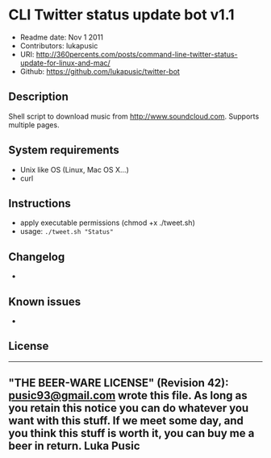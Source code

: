 # CLI Twitter status update bot v1.1

* Readme date: Nov 1 2011
* Contributors: lukapusic
* URI: http://360percents.com/posts/command-line-twitter-status-update-for-linux-and-mac/
* Github: https://github.com/lukapusic/twitter-bot

## Description
Shell script to download music from http://www.soundcloud.com.
Supports multiple pages.

## System requirements
* Unix like OS (Linux, Mac OS X...)
* curl

## Instructions
* apply executable permissions (chmod +x ./tweet.sh)
* usage: ```./tweet.sh "Status"```

## Changelog
*

## Known issues
*

## License
----------------------------------------------------------------------------
"THE BEER-WARE LICENSE" (Revision 42): <pusic93@gmail.com> wrote this file. As long as you retain this notice you can do whatever you want with this stuff. If we meet some day, and you think this stuff is worth it, you can buy me a beer in return. Luka Pusic
----------------------------------------------------------------------------

